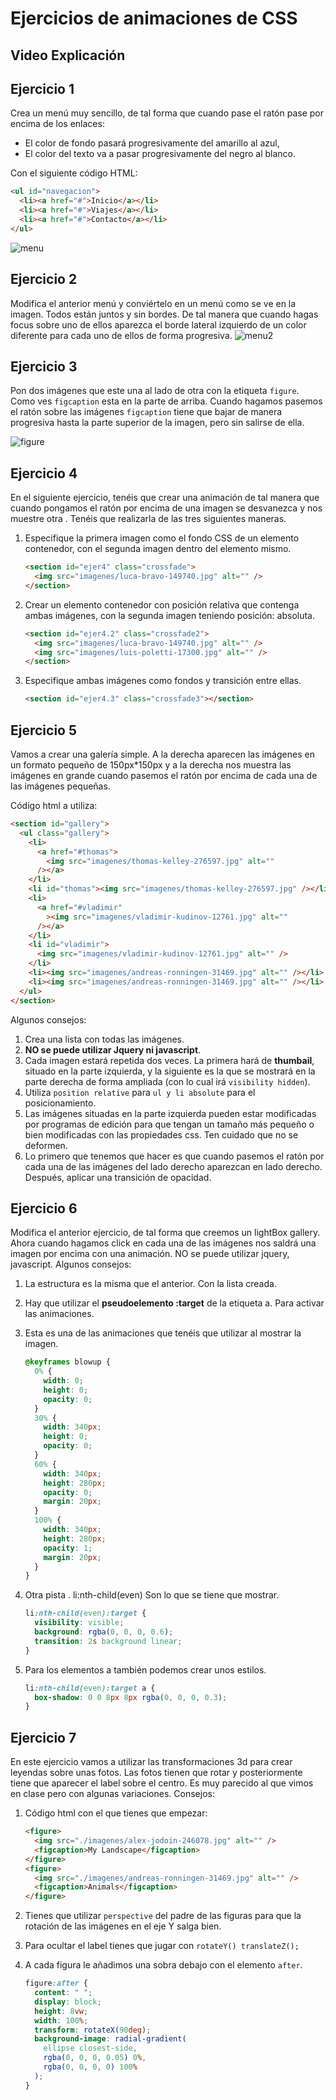# Ejercicios de animaciones de CSS

## Video Explicación

## Ejercicio 1

Crea un menú muy sencillo, de tal forma que cuando pase el ratón pase por encima de los
enlaces:

- El color de fondo pasará progresivamente del amarillo al azul,
- El color del texto va a pasar progresivamente del negro al blanco.

Con el siguiente código HTML:

```html
<ul id="navegacion">
  <li><a href="#">Inicio</a></li>
  <li><a href="#">Viajes</a></li>
  <li><a href="#">Contacto</a></li>
</ul>
```

![menu](img/menu.png)

## Ejercicio 2

Modifica el anterior menú y conviértelo en un menú como se ve en la imagen. Todos están juntos y sin bordes. De tal manera que cuando hagas focus sobre uno de ellos aparezca el borde lateral izquierdo de un color diferente para cada uno de ellos de forma progresiva.
![menu2](img/menu2.png)

## Ejercicio 3

Pon dos imágenes que este una al lado de otra con la etiqueta `figure`. Como ves `figcaption` esta en la parte de arriba. Cuando hagamos pasemos el ratón sobre las imágenes `figcaption` tiene que bajar de manera progresiva hasta la parte superior de la imagen, pero sin salirse de ella.

![figure](img/figure.png)

## Ejercicio 4

En el siguiente ejercicio, tenéis que crear una animación de tal manera que cuando pongamos el ratón por encima de una imagen se desvanezca y nos muestre otra . Tenéis que realizarla de las tres siguientes maneras.

1. Especifique la primera imagen como el fondo CSS de un elemento contenedor, con el segunda imagen dentro del elemento mismo.

   ```html
   <section id="ejer4" class="crossfade">
     <img src="imagenes/luca-bravo-149740.jpg" alt="" />
   </section>
   ```

2. Crear un elemento contenedor con posición relativa que contenga ambas imágenes, con la segunda imagen teniendo posición: absoluta.

   ```html
   <section id="ejer4.2" class="crossfade2">
     <img src="imagenes/luca-bravo-149740.jpg" alt="" />
     <img src="imagenes/luis-poletti-17300.jpg" alt="" />
   </section>
   ```

3. Especifique ambas imágenes como fondos y transición entre ellas.

   ```html
   <section id="ejer4.3" class="crossfade3"></section>
   ```

## Ejercicio 5

Vamos a crear una galería simple. A la derecha aparecen las imágenes en un formato pequeño de 150px\*150px y a la derecha nos muestra las imágenes en grande cuando pasemos el ratón por encima de cada una de las imágenes pequeñas.

Código html a utiliza:

```html
<section id="gallery">
  <ul class="gallery">
    <li>
      <a href="#thomas">
        <img src="imagenes/thomas-kelley-276597.jpg" alt=""
      /></a>
    </li>
    <li id="thomas"><img src="imagenes/thomas-kelley-276597.jpg" /></li>
    <li>
      <a href="#vladimir"
        ><img src="imagenes/vladimir-kudinov-12761.jpg" alt=""
      /></a>
    </li>
    <li id="vladimir">
      <img src="imagenes/vladimir-kudinov-12761.jpg" alt="" />
    </li>
    <li><img src="imagenes/andreas-ronningen-31469.jpg" alt="" /></li>
    <li><img src="imagenes/andreas-ronningen-31469.jpg" alt="" /></li>
  </ul>
</section>
```

Algunos consejos:

1. Crea una lista con todas las imágenes.
2. **NO se puede utilizar Jquery ni javascript**.
3. Cada imagen estará repetida dos veces. La primera hará de **thumbail**, situado en la parte izquierda, y la siguiente es la que se mostrará en la parte derecha de forma ampliada
   (con lo cual irá `visibility hidden`).
4. Utiliza `position relative` para `ul y li absolute` para el posicionamiento.
5. Las imágenes situadas en la parte izquierda pueden estar modificadas por programas de edición para que tengan un tamaño más pequeño o bien modificadas con las propiedades css. Ten cuidado que no se deformen.
6. Lo primero que tenemos que hacer es que cuando pasemos el ratón por cada una de las
   imágenes del lado derecho aparezcan en lado derecho. Después, aplicar una transición de
   opacidad.

## Ejercicio 6

Modifica el anterior ejercicio, de tal forma que creemos un lightBox gallery. Ahora cuando hagamos click en cada una de las imágenes nos saldrá una imagen por encima con una animación. NO se puede utilizar jquery, javascript.
Algunos consejos:

1. La estructura es la misma que el anterior. Con la lista creada.
2. Hay que utilizar el **pseudoelemento :target** de la etiqueta a. Para activar las animaciones.
3. Esta es una de las animaciones que tenéis que utilizar al mostrar la imagen.

   ```css
   @keyframes blowup {
     0% {
       width: 0;
       height: 0;
       opacity: 0;
     }
     30% {
       width: 340px;
       height: 0;
       opacity: 0;
     }
     60% {
       width: 340px;
       height: 280px;
       opacity: 0;
       margin: 20px;
     }
     100% {
       width: 340px;
       height: 280px;
       opacity: 1;
       margin: 20px;
     }
   }
   ```

4. Otra pista . li:nth-child(even) Son lo que se tiene que mostrar.

   ```css
   li:nth-child(even):target {
     visibility: visible;
     background: rgba(0, 0, 0, 0.6);
     transition: 2s background linear;
   }
   ```

5. Para los elementos a también podemos crear unos estilos.

   ```css
   li:nth-child(even):target a {
     box-shadow: 0 0 8px 8px rgba(0, 0, 0, 0.3);
   }
   ```

## Ejercicio 7

En este ejercicio vamos a utilizar las transformaciones 3d para crear leyendas sobre unas fotos. Las fotos tienen que rotar y posteriormente tiene que aparecer el label sobre el centro. Es muy parecido al que vimos en clase pero con algunas variaciones. Consejos:

1. Código html con el que tienes que empezar:

   ```html
   <figure>
     <img src="./imagenes/alex-jodoin-246078.jpg" alt="" />
     <figcaption>My Landscape</figcaption>
   </figure>
   <figure>
     <img src="./imagenes/andreas-ronningen-31469.jpg" alt="" />
     <figcaption>Animals</figcaption>
   </figure>
   ```

2. Tienes que utilizar `perspective` del padre de las figuras para que la
   rotación de las imágenes en el eje Y salga bien.
3. Para ocultar el label tienes que jugar con `rotateY() translateZ();`
4. A cada figura le añadimos una sobra debajo con el elemento `after`.

   ```css
   figure:after {
     content: " ";
     display: block;
     height: 8vw;
     width: 100%;
     transform: rotateX(90deg);
     background-image: radial-gradient(
       ellipse closest-side,
       rgba(0, 0, 0, 0.05) 0%,
       rgba(0, 0, 0, 0) 100%
     );
   }
   ```
